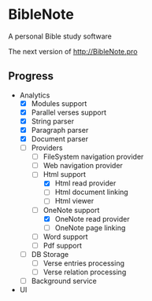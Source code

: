 # BibleNote

A personal Bible study software

The next version of http://BibleNote.pro

## Progress
- Analytics
  - [x] Modules support
  - [x] Parallel verses support
  - [x] String parser
  - [x] Paragraph parser
  - [x] Document parser
  - [ ] Providers
    - [ ] FileSystem navigation provider
    - [ ] Web navigation provider
    - [ ] Html support
      - [x] Html read provider    
      - [ ] Html document linking
      - [ ] Html viewer
    - [ ] OneNote support
      - [x] OneNote read provider
      - [ ] OneNote page linking
    - [ ] Word support
    - [ ] Pdf support
  - [ ] DB Storage
    - [ ] Verse entries processing
    - [ ] Verse relation processing
  - [ ] Background service
- UI
